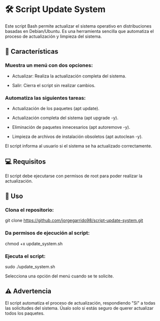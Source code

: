 # 🛠️ Script Update System

Este script Bash permite actualizar el sistema operativo en distribuciones basadas en Debian/Ubuntu. Es una herramienta sencilla que automatiza el proceso de actualización y limpieza del sistema.


## 🚀 Características

### Muestra un menú con dos opciones:

- Actualizar: Realiza la actualización completa del sistema.

- Salir: Cierra el script sin realizar cambios.

### Automatiza las siguientes tareas:

- Actualización de los paquetes (apt update).

- Actualización completa del sistema (apt upgrade -y).

- Eliminación de paquetes innecesarios (apt autoremove -y).

- Limpieza de archivos de instalación obsoletos (apt autoclean -y).

El script informa al usuario si el sistema se ha actualizado correctamente.

## 💻 Requisitos

El script debe ejecutarse con permisos de root para poder realizar la actualización.


## 📝 Uso

### Clona el repositorio:

git clone https://github.com/jorgegarrido98/script-update-system.git

### Da permisos de ejecución al script:

chmod +x update_system.sh

### Ejecuta el script:

sudo ./update_system.sh

Selecciona una opción del menú cuando se te solicite.


## ⚠️ Advertencia

El script automatiza el proceso de actualización, respondiendo "Sí" a todas las solicitudes del sistema. Úsalo solo si estás seguro de querer actualizar todos los paquetes.
